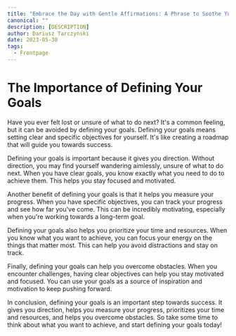 ```yaml
---
title: "Embrace the Day with Gentle Affirmations: A Phrase to Soothe Your Soul."
canonical: ""
description: [DESCRIPTION]
author: Dariusz Tarczyński
date: 2023-05-30
tags:
  - Frontpage
---
```

# The Importance of Defining Your Goals

Have you ever felt lost or unsure of what to do next? It's a common feeling, but it can be avoided by defining your goals. Defining your goals means setting clear and specific objectives for yourself. It's like creating a roadmap that will guide you towards success.

Defining your goals is important because it gives you direction. Without direction, you may find yourself wandering aimlessly, unsure of what to do next. When you have clear goals, you know exactly what you need to do to achieve them. This helps you stay focused and motivated.

Another benefit of defining your goals is that it helps you measure your progress. When you have specific objectives, you can track your progress and see how far you've come. This can be incredibly motivating, especially when you're working towards a long-term goal.

Defining your goals also helps you prioritize your time and resources. When you know what you want to achieve, you can focus your energy on the things that matter most. This can help you avoid distractions and stay on track.

Finally, defining your goals can help you overcome obstacles. When you encounter challenges, having clear objectives can help you stay motivated and focused. You can use your goals as a source of inspiration and motivation to keep pushing forward.

In conclusion, defining your goals is an important step towards success. It gives you direction, helps you measure your progress, prioritizes your time and resources, and helps you overcome obstacles. So take some time to think about what you want to achieve, and start defining your goals today!